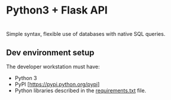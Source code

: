 # Python3 + Flask API 

# 
Simple syntax, 
flexible use of databases with native SQL queries.

## Dev environment setup

The developer workstation must have:
* Python 3
* PyPI [https://pypi.python.org/pypi]
* Python libraries described in the [requirements.txt](requirements.txt) file.
